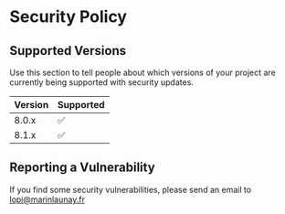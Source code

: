 # Security Policy

## Supported Versions

Use this section to tell people about which versions of your project are
currently being supported with security updates.

| Version | Supported          |
| ------- | ------------------ |
| 8.0.x   | :white_check_mark: |
| 8.1.x   | :white_check_mark: |

## Reporting a Vulnerability

If you find some security vulnerabilities, please send an email to lopi@marinlaunay.fr
